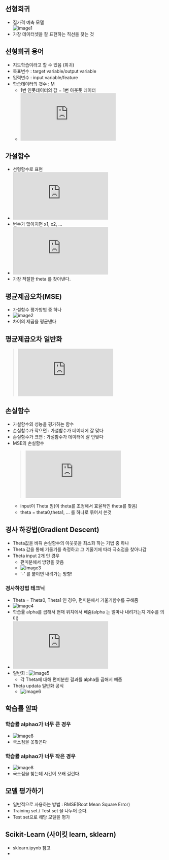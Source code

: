 ## 선형회귀
- 집가격 예측 모델   
![image1](image/img1.PNG)
- 가장 데이터셋을 잘 표현하는 직선을 찾는 것

## 선형회귀 용어
- 지도학습이라고 할 수 있음 (회귀)
- 목표변수 : target variable/output variable
- 입력변수 : input variable/feature
- 학습데이터의 갯수 : M
    - 1번 인풋데이터의 값 = 1번 아웃풋 데이터
    - ![exp1](https://latex.codecogs.com/gif.latex?x%5E%7B%281%29%7D%20%3D%20y%5E%7B%281%29%7D)


## 가설함수
- 선형함수로 표현
- ![exp2](https://latex.codecogs.com/gif.latex?h%28x%29%20%3D%20%5CTheta_0%20&plus;%20%5CTheta_x)
- 변수가 많아지면 x1, x2, ...
- ![exp3](https://latex.codecogs.com/gif.latex?h_%5CTheta%28x%29%20%3D%20%5CTheta_0%20&plus;%20%5CTheta_1x_1%20&plus;%20%5CTheta_2x_2%20&plus;...)
- 가장 적절한 theta 를 찾아낸다.

## 평균제곱오차(MSE)
- 가설함수 평가방법 중 하나
- ![image2](image/img2.PNG)
- 차이의 제곱을 평균낸다

## 평균제곱오차 일반화

> ![exp4](https://latex.codecogs.com/gif.latex?%5Cfrac%7B1%7D%7Bm%7D%5Csum_%7Bi%3D1%7D%5E%7Bm%7D%28h_%5Ctheta%28x%5E%7B%28i%29%7D%29%20-%20y%5E%7B%28i%29%7D%29%5E%7B2%7D)

## 손실함수

- 가설함수의 성능을 평가하는 함수
- 손실함수가 작으면 : 가설함수가 데이터에 잘 맞다
- 손실함수가 크면 : 가설함수가 데이터에 잘 안맞다
- MSE의 손실함수 
  > ![exp5](https://latex.codecogs.com/gif.latex?%5Ciota%28%5Ctheta%29%20%3D%20%5Cfrac%7B1%7D%7B2m%7D%5Csum_%7Bi%3D1%7D%5E%7Bm%7D%28h_%5Ctheta%28x%5E%7B%28i%29%7D%29-%20y%5E%7B%28i%29%7D%29%5E%7B2%7D)
  - input이 Theta 임(이 theta를 조정해서 효율적인 theta를 찾음)
  - theta = theta0,theta1, ... 를 하나로 묶어서 쓴것

## 경사 하강법(Gradient Descent)

- Theta값을 바꿔 손실함수의 아웃풋을 최소화 하는 기법 중 하나
- Theta 값을 통해 기울기를 측정하고 그 기울기에 따라 극소점을 찾아나감
- Theta input 2개 인 경우
  - 편미분해서 방향을 찾음
  - ![image3](image/img3.png)
  - '-' 를 붙이면 내려가는 방향!

### 경사하강법 테크닉

- Theta = Theta0, Theta1 인 경우, 편미분해서 기울기함수를 구해줌
- ![image4](image/img4.png)
- 학습률 alpha를 곱해서 현재 위치에서 빼줌(alpha 는 얼마나 내려가는지 계수를 의미)
- ![exp6](https://latex.codecogs.com/gif.latex?new%5C%20%5C%20%5Ctheta_0%20%3D%20-3%20-%20%5Calpha%20*%20%28-6%29)
- 일반화 : ![image5](image/img5.png)
  - 각 Theta에 대해 편미분한 결과를 alpha를 곱해서 빼줌
- Theta updata 일반화 공식
  - ![image6](image/img6.png)

## 학습률 알파

### 학습률 alphaα가 너무 큰 경우

- ![image8](image/img7.PNG)
- 극소점을 못찾은다

### 학습률 alphaα가 너무 작은 경우

- ![image8](image/img8.PNG)
- 극소점을 찾는데 시간이 오래 걸린다.

## 모델 평가하기

- 일반적으로 사용하는 방법 : RMSE(Root Mean Square Error)
- Training set / Test set 을 나누어 준다.
- Test set으로 해당 모델을 평가

## Scikit-Learn (사이킷 learn, sklearn)

- sklearn.ipynb 참고
- 